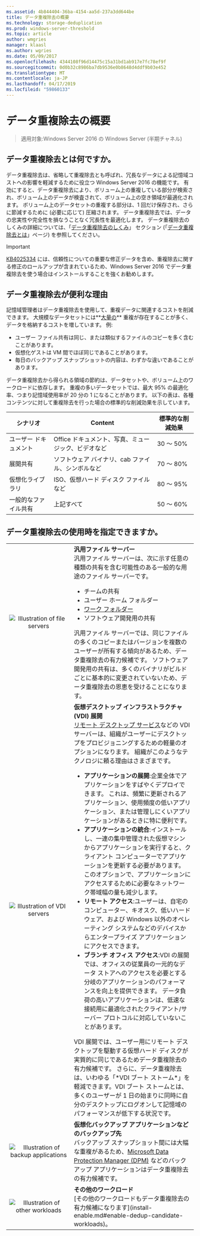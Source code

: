```yaml
---
ms.assetid: 4b844404-36ba-4154-aa5d-237a3dd644be
title: データ重複除去の概要
ms.technology: storage-deduplication
ms.prod: windows-server-threshold
ms.topic: article
author: wmgries
manager: klaasl
ms.author: wgries
ms.date: 05/09/2017
ms.openlocfilehash: 4344108f96d14475c15a31bd1ab917e7fc78ef9f
ms.sourcegitcommit: 0d0b32c8986ba7db9536e0b8648d4ddf9b03e452
ms.translationtype: MT
ms.contentlocale: ja-JP
ms.lasthandoff: 04/17/2019
ms.locfileid: "59860133"
---
```

# <a name="data-deduplication-overview"></a>データ重複除去の概要

> 適用対象:Windows Server 2016 の Windows Server (半期チャネル)

## <a name="what-is-dedup"></a>データ重複除去とは何ですか。

データ重複除去は、省略して重複除去とも呼ばれ、冗長なデータによる記憶域コストへの影響を軽減するために役立つ Windows Server 2016 の機能です。 有効にすると、データ重複除去により、ボリューム上の重複している部分が検索され、ボリューム上のデータが検査されて、ボリューム上の空き領域が最適化されます。 ボリューム上のデータセットの重複する部分は、1 回だけ保存され、さらに節減するために (必要に応じて) 圧縮されます。 データ重複除去では、データの忠実性や完全性を損なうことなく冗長性を最適化します。 データ重複除去のしくみの詳細については、「[データ重複除去のしくみ](understand.md#how-does-dedup-work)」 セクション (「[データ重複除去とは](understand.md)」ページ) を参照してください。

> [!Important]  
> [KB4025334](https://support.microsoft.com/kb/4025334) には、信頼性についての重要な修正データを含め、重複除去に関する修正のロールアップが含まれているため、Windows Server 2016 でデータ重複除去を使う場合はインストールすることを強くお勧めします。

## <a name="why-is-dedup-useful"></a>データ重複除去が便利な理由

記憶域管理者はデータ重複除去を使用して、重複データに関連するコストを削減できます。 大規模なデータセットには**<u>大量の</u>** 重複が存在することが多く、データを格納するコストを増しています。 例:

- ユーザー ファイル共有は同じ、または類似するファイルのコピーを多く含むことがあります。
- 仮想化ゲストは VM 間でほぼ同じであることがあります。
- 毎日のバックアップ スナップショットの内容は、わずかな違いであることがあります。

データ重複除去から得られる領域の節約は、データセットや、ボリューム上のワークロードに依存します。 重複の多いデータセットでは、最大 95% の最適化率、つまり記憶域使用率が 20 分の 1 になることがあります。 以下の表は、各種コンテンツに対して重複除去を行った場合の標準的な削減効果を示しています。

| シナリオ       | Content                                        | 標準的な削減効果 |
|----------------|------------------------------------------------|-----------------------|
| ユーザー ドキュメント | Office ドキュメント、写真、ミュージック、ビデオなど  | 30 ～ 50%                |
| 展開共有 | ソフトウェア バイナリ、cab ファイル、シンボルなど | 70 ～ 80%                |
| 仮想化ライブラリ | ISO、仮想ハード ディスク ファイルなど  | 80 ～ 95%                |
| 一般的なファイル共有 | 上記すべて                           | 50 ～ 60%                |

## <a id="when-can-dedup-be-used"></a>データ重複除去の使用時を指定できますか。  
<table>
    <tbody>
        <tr>
            <td style="text-align:center;min-width:150px;vertical-align:center;"><img src="media/overview-clustered-gpfs.png" alt="Illustration of file servers" /></td>
            <td style="vertical-align:top">
                <b>汎用ファイル サーバー</b><br />
汎用ファイル サーバーは、次に示す任意の種類の共有を含む可能性のある一般的な用途のファイル サーバーです。 <ul>
                    <li>チームの共有</li>
                    <li>ユーザー ホーム フォルダー</li>
                    <li><a href="https://technet.microsoft.com/library/dn265974.aspx">ワーク フォルダー</a></li>
                    <li>ソフトウェア開発用の共有</li>
                </ul>
汎用ファイル サーバーでは、同じファイルの多くのコピーまたはバージョンを複数のユーザーが所有する傾向があるため、データ重複除去の有力候補です。 ソフトウェア開発用の共有は、多くのバイナリがビルドごとに基本的に変更されていないため、データ重複除去の恩恵を受けることになります。 
            </td>
        </tr>
        <tr>
            <td style="text-align:center;min-width:150px;vertical-align:center;"><img src="media/overview-vdi.png" alt="Illustration of VDI servers" /></td>
            <td style="vertical-align:top">
                <b>仮想デスクトップ インフラストラクチャ (VDI) 展開</b><br />
<a href="https://technet.microsoft.com/library/cc725560.aspx">リモート デスクトップ サービス</a>などの VDI サーバーは、組織がユーザーにデスクトップをプロビジョニングするための軽量のオプションになります。 組織がこのようなテクノロジに頼る理由はさまざまです。 <ul>
                    <li><b>アプリケーションの展開</b>:企業全体でアプリケーションをすばやくデプロイできます。 これは、頻繁に更新されるアプリケーション、使用頻度の低いアプリケーション、または管理しにくいアプリケーションがあるときに特に便利です。</li>
                    <li><b>アプリケーションの統合</b>:インストールし、一連の集中管理された仮想マシンからアプリケーションを実行すると、クライアント コンピューターでアプリケーションを更新する必要があります。 このオプションで、アプリケーションにアクセスするために必要なネットワーク帯域幅の量も減少します。</li>
                    <li><b>リモート アクセス</b>:ユーザーは、自宅のコンピューター、キオスク、低いハードウェア、および Windows 以外のオペレーティング システムなどのデバイスからエンタープライズ アプリケーションにアクセスできます。</li>
                    <li><b>ブランチ オフィス アクセス</b>:VDI の展開では、オフィスの従業員の一元的なデータ ストアへのアクセスを必要とする分岐のアプリケーションのパフォーマンスを向上を提供できます。 データ負荷の高いアプリケーションは、低速な接続用に最適化されたクライアント/サーバー プロトコルに対応していないことがあります。</li>
                </ul>
VDI 展開では、ユーザー用にリモート デスクトップを駆動する仮想ハード ディスクが実質的に同じであるためデータ重複除去の有力候補です。 さらに、データ重複除去は、いわゆる「*VDI ブート ストーム*」を軽減できます。VDI ブート ストームとは、多くのユーザーが 1 日の始まりに同時に自分のデスクトップにログオンして記憶域のパフォーマンスが低下する状況です。
            </td>
        </tr>
        <tr>
            <td style="text-align:center;min-width:150px;vertical-align:center;"><img src="media/overview-backup.png" alt="Illustration of backup applications" /></td>
            <td style="vertical-align:top">
                <b>仮想化バックアップ アプリケーションなどのバックアップ先</b><br />
バックアップ スナップショット間には大幅な重複があるため、<a href="https://technet.microsoft.com/library/hh758173.aspx">Microsoft Data Protection Manager (DPM)</a> などのバックアップ アプリケーションはデータ重複除去の有力候補です。
            </td>
        </tr>
        <tr>
            <td style="text-align:center;min-width:150px;vertical-align:center;"><img src="media/overview-other.png" alt="Illustration of other workloads" /></td>
            <td style="vertical-align:top">
                <b>その他のワークロード</b><br />
                [その他のワークロードもデータ重複除去の有力候補になります](install-enable.md#enable-dedup-candidate-workloads)。
            </td>
        </tr>
    </tbody>
</table>
